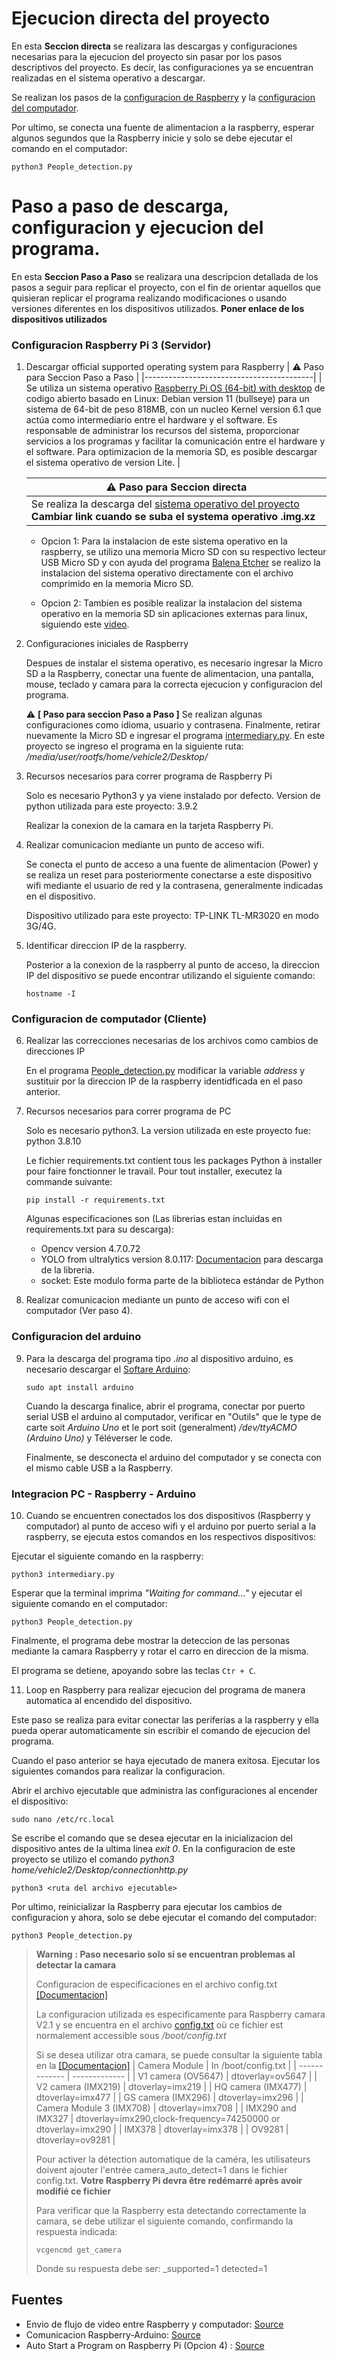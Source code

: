 # Ejecucion directa del proyecto

En esta **Seccion directa** se realizara las descargas y configuraciones necesarias para la ejecucion del proyecto sin pasar por los pasos descriptivos del proyecto. Es decir, las configuraciones ya se encuentran realizadas en el sistema operativo a descargar.

   

   Se realizan los pasos de la [configuracion de Raspberry](https://github.com/vanessalopeznr/Voiture-autonome-ELEGOO/tree/main/Version%201.0#configuracion-raspberry-pi-3-servidor) y la [configuracion del computador](https://github.com/vanessalopeznr/Voiture-autonome-ELEGOO/tree/main/Version%201.0#configuracion-de-computador-cliente).

   Por ultimo, se conecta una fuente de alimentacion a la raspberry, esperar algunos segundos que la Raspberry inicie y solo se debe ejecutar el comando en el computador:

   ```
   python3 People_detection.py
   ```

# Paso a paso de descarga, configuracion y ejecucion del programa.

En esta **Seccion Paso a Paso** se realizara una descripcion detallada de los pasos a seguir para replicar el proyecto, con el fin de orientar aquellos que quisieran replicar el programa realizando modificaciones o usando versiones diferentes en los dispositivos utilizados. **Poner enlace de los dispositivos utilizados**

### Configuracion Raspberry Pi 3 (Servidor)
1. Descargar official supported operating system para Raspberry
   | ⚠️ Paso para Seccion Paso a Paso |
   |------------------------------------------|
   | Se utiliza un sistema operativo [Raspberry Pi OS (64-bit) with desktop](https://www.raspberrypi.com/software/operating-systems/) de codigo abierto basado en Linux: Debian version 11 (bullseye) para un sistema de 64-bit de peso 818MB, con un nucleo Kernel version 6.1 que actúa como intermediario entre el hardware y el software. Es responsable de administrar los recursos del sistema, proporcionar servicios a los programas y facilitar la comunicación entre el hardware y el software.
   Para optimizacion de la memoria SD, es posible descargar el sistema operativo de version Lite. |
   
   | ⚠️ Paso para Seccion directa |
   |------------------------------------------|
   | Se realiza la descarga del [sistema operativo del proyecto](https://www.raspberrypi.com/software/operating-systems/)   **Cambiar link cuando se suba el systema operativo .img.xz** |

   - Opcion 1: Para la instalacion de este sistema operativo en la raspberry, se utilizo una memoria Micro SD con su respectivo lecteur USB Micro SD y con ayuda del programa [Balena Etcher](https://etcher.balena.io/) se realizo la instalacion del sistema operativo directamente con el archivo comprimido en la memoria Micro SD.

   - Opcion 2: Tambien es posible realizar la instalacion del sistema operativo en la memoria SD sin aplicaciones externas para linux, siguiendo este [video](https://www.youtube.com/watch?v=xSxNJSkSgpk).
   
3. Configuraciones iniciales de Raspberry

   Despues de instalar el sistema operativo, es necesario ingresar la Micro SD a la Raspberry, conectar una fuente de alimentacion, una pantalla, mouse, teclado y camara para la correcta ejecucion y configuracion del programa.

   :warning: **[ Paso para seccion Paso a Paso ]** Se realizan algunas configuraciones como idioma, usuario y contrasena. Finalmente, retirar nuevamente la Micro SD e ingresar el programa [intermediary.py](https://github.com/vanessalopeznr/Voiture-autonome-ELEGOO/blob/main/Version%201.0/Raspberry/Intermediary.py). En este proyecto se ingreso el programa en la siguiente ruta: _/media/user/rootfs/home/vehicle2/Desktop/_

4. Recursos necesarios para correr programa de Raspberry Pi

   Solo es necesario Python3 y ya viene instalado por defecto. Version de python utilizada para este proyecto: 3.9.2

   Realizar la conexion de la camara en la tarjeta Raspberry Pi.
   
5. Realizar comunicacion mediante un punto de acceso wifi.

   Se conecta el punto de acceso a una fuente de alimentacion (Power) y se realiza un reset para posteriormente conectarse a este dispositivo wifi mediante el usuario de red y la contrasena, generalmente indicadas en el dispositivo.
   
   Dispositivo utilizado para este proyecto: TP-LINK TL-MR3020 en modo 3G/4G.

6. Identificar direccion IP de la raspberry.

   Posterior a la conexion de la raspberry al punto de acceso, la direccion IP del dispositivo se puede encontrar utilizando el siguiente comando:
   ```
   hostname -I
   ```
### Configuracion de computador (Cliente)
6. Realizar las correcciones necesarias de los archivos como cambios de direcciones IP
    
    En el programa [People_detection.py](https://github.com/vanessalopeznr/Voiture-autonome-ELEGOO/blob/main/Version%201.0/Computer/People_detection.py) modificar la variable _address_ y sustituir por la direccion IP de la raspberry identidficada en el paso anterior.

7. Recursos necesarios para correr programa de PC
   
   Solo es necesario python3. La version utilizada en este proyecto fue: python 3.8.10
   
   Le fichier requirements.txt contient tous les packages Python à installer pour faire fonctionner le travail. Pour tout installer, executez la commande suivante:
   ```
   pip install -r requirements.txt
   ```
   
   Algunas especificaciones son (Las librerias estan incluidas en requirements.txt para su descarga):
   
   - Opencv version 4.7.0.72
   - YOLO from ultralytics version 8.0.117:  [Documentacion](https://docs.ultralytics.com/quickstart/) para descarga de la libreria. 
   - socket: Este modulo forma parte de la biblioteca estándar de Python

8. Realizar comunicacion mediante un punto de acceso wifi con el computador (Ver paso 4).

### Configuracion del arduino
9. Para la descarga del programa tipo _.ino_ al dispositivo arduino, es necesario descargar el [Softare Arduino](https://www.arduino.cc/en/software):
    ```
    sudo apt install arduino
    ```
    Cuando la descarga finalice, abrir el programa, conectar por puerto serial USB el arduino al computador, verificar en "Outils" que le type de carte soit _Arduino Uno_ et le port soit (generalment) _/dev/ttyACMO (Arduino Uno)_ y Téléverser le code.

    Finalmente, se desconecta el arduino del computador y se conecta con el mismo cable USB a la Raspberry.
    
### Integracion PC - Raspberry - Arduino
10. Cuando se encuentren conectados los dos dispositivos (Raspberry y computador) al punto de acceso wifi y el arduino por puerto serial a la raspberry, se ejecuta estos comandos en los respectivos dispositivos:

   Ejecutar el siguiente comando en la raspberry:
   
   ```
   python3 intermediary.py
   ```

   Esperar que la terminal imprima _"Waiting for command..."_ y ejecutar el siguiente comando en el computador:
      
   ```
   python3 People_detection.py
   ```

   Finalmente, el programa debe mostrar la deteccion de las personas mediante la camara Raspberry y rotar el carro en direccion de la misma.

   El programa se detiene, apoyando sobre las teclas `Ctr + C`.
   
11. Loop en Raspberry para realizar ejecucion del programa de manera automatica al encendido del dispositivo.
   
   Este paso se realiza para evitar conectar las periferias a la raspberry y ella pueda operar automaticamente sin escribir el comando de ejecucion del programa.

   Cuando el paso anterior se haya ejecutado de manera exitosa. Ejecutar los siguientes comandos para realizar la configuracion.

   Abrir el archivo ejecutable que administra las configuraciones al encender el dispositivo:

   ```
   sudo nano /etc/rc.local
   ```

   Se escribe el comando que se desea ejecutar en la inicializacion del dispositivo antes de la ultima linea _exit 0_. En la configuracion de este proyecto se utilizo el comando _python3 home/vehicle2/Desktop/connectionhttp.py_
   
   ```
   python3 <ruta del archivo ejecutable>
   ```

   Por ultimo, reinicializar la Raspberry para ejecutar los cambios de configuracion y ahora, solo se debe ejecutar el comando del computador:

   ```
   python3 People_detection.py
   ```

> **Warning** **: Paso necesario solo si se encuentran problemas al detectar la camara**
> 
> Configuracion de especificaciones en el archivo config.txt [[Documentacion]](https://www.raspberrypi.com/documentation/computers/config_txt.html)
> 
> La configuracion utilizada es especificamente para Raspberry camara V2.1 y se encuentra en el archivo [config.txt](https://github.com/vanessalopeznr/Voiture-autonome-ELEGOO/blob/main/Version%201.0/Raspberry/config.txt) où ce fichier est normalement accessible sous _/boot/config.txt_
> 
> Si se desea utilizar otra camara, se puede consultar la siguiente tabla en la [[Documentacion]](https://www.raspberrypi.com/documentation/computers/camera_software.html)
> | Camera Module  | In /boot/config.txt |
> | ------------- | ------------- |
> | V1 camera (OV5647) | dtoverlay=ov5647 |
> | V2 camera (IMX219) | dtoverlay=imx219 |
> | HQ camera (IMX477) | dtoverlay=imx477 |
> | GS camera (IMX296) | dtoverlay=imx296 |
> | Camera Module 3 (IMX708) | dtoverlay=imx708 |
> | IMX290 and IMX327 | dtoverlay=imx290,clock-frequency=74250000 or dtoverlay=imx290 |
> | IMX378 | dtoverlay=imx378 |
> | OV9281 | dtoverlay=ov9281 |
> 
> Pour activer la détection automatique de la caméra, les utilisateurs doivent ajouter l'entrée camera_auto_detect=1 dans le fichier config.txt. **Votre Raspberry Pi devra être redémarré après avoir modifié ce fichier**
> 
> Para verificar que la Raspberry esta detectando correctamente la camara, se debe utilizar el siguiente comando, confirmando la respuesta indicada:
> ```
> vcgencmd get_camera
> ```
> 
> Donde su respuesta debe ser: _supported=1 detected=1

## Fuentes
- Envio de flujo de video entre Raspberry y computador: [Source](https://github.com/raspberrypi/picamera2/blob/main/examples/mjpeg_server.py)
- Comunicacion Raspberry-Arduino: [Source](https://www.youtube.com/watch?v=jU_b8WBTUew)
- Auto Start a Program on Raspberry Pi (Opcion 4) : [Source](https://raspberrytips.com/autostart-a-program-on-boot/)

   

   


